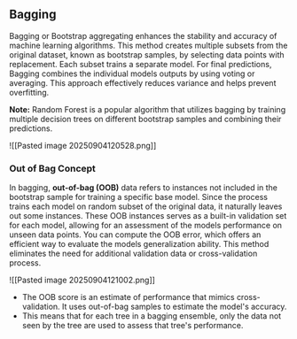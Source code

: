 ## Bagging
Bagging or Bootstrap aggregating enhances the stability and accuracy of machine learning algorithms. This method creates multiple subsets from the original dataset, known as bootstrap samples, by selecting data points with replacement. Each subset trains a separate model. For final predictions, Bagging combines the individual models outputs by using voting or averaging. This approach effectively reduces variance and helps prevent overfitting.

**Note:** Random Forest is a popular algorithm that utilizes bagging by training multiple decision trees on different bootstrap samples and combining their predictions.

![[Pasted image 20250904120528.png]]

### Out of Bag Concept
In bagging, **out-of-bag (OOB)** data refers to instances not included in the bootstrap sample for training a specific base model. Since the process trains each model on random subset of the original data, it naturally leaves out some instances. These OOB instances serves as a built-in validation set for each model, allowing for an assessment of the models performance on unseen data points. You can compute the OOB error, which offers an efficient way to evaluate the models generalization ability. This method eliminates the need for additional validation data or cross-validation process.

![[Pasted image 20250904121002.png]]

- The OOB score is an estimate of performance that mimics cross-validation. It uses out-of-bag samples to estimate the model's accuracy.
- This means that for each tree in a bagging ensemble, only the data not seen by the tree are used to assess that tree's performance.